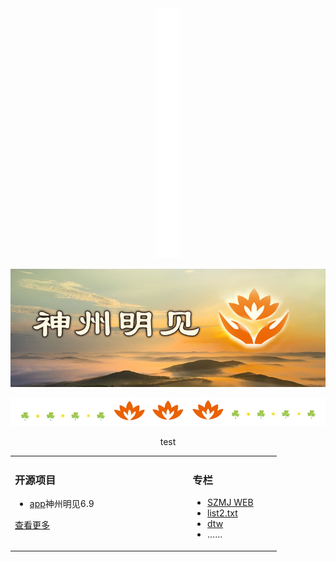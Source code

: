   <div align="center">
    <img src="example.svg" width="40" height="400" alt="css-in-readme">
</div>
<p align="center">
  <img src="https://github.com/szmj0/update/blob/main/extras/Icon-256.jpg"/>
</p>	
<p align="center">
  <img src="https://github.com/szmj0/update/blob/main/extras/sjmj-fg.jpg"/>
</p>

<p align="center">test</p>  


<table align="center"><tr>
<td valign="top" width="33%">

### 开源项目  
- [app](https://github.com/szmj0/update/blob/main/extras/szmj-v6.9.2024010901.apk)神州明见6.9	
   
[查看更多](https://github.com/szmj0/Publish)	 

	
</td>
<td valign="top" width="33%">

</td>
<td valign="top" width="33%">

### 专栏  
- [SZMJ WEB](https://github.com/szmj0/update/blob/main/extras/SZZD_PC/szmjweb.3.0.zip)
- [list2.txt](https://szzdmj.github.io/github-page-test/list2.txt)
- [dtw](https://j.mp/ddw2288)
- ……

	
</td>
</tr></table>
